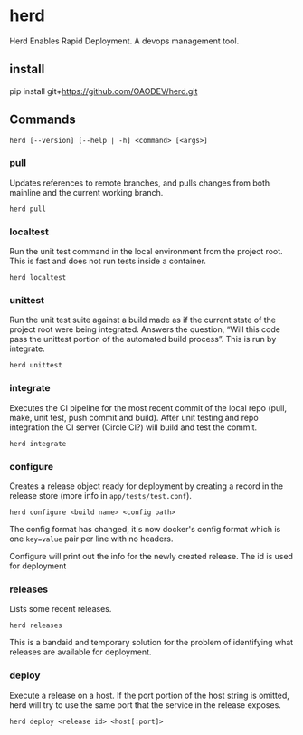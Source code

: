 # herd

Herd Enables Rapid Deployment. A devops management tool.

## install

   pip install git+https://github.com/OAODEV/herd.git

## Commands

    herd [--version] [--help | -h] <command> [<args>]

### pull

Updates references to remote branches, and pulls changes from both mainline and
the current working branch.

    herd pull

### localtest

Run the unit test command in the local environment from the project root. This
is fast and does not run tests inside a container.

    herd localtest

### unittest

Run the unit test suite against a build made as if the current state of the
project root were being integrated. Answers the question, “Will this code pass
the unittest portion of the automated build process”. This is run by integrate.

    herd unittest

### integrate

Executes the CI pipeline for the most recent commit of the local repo (pull,
make, unit test, push commit and build). After unit testing and repo integration
the CI server (Circle CI?) will build and test the commit.

    herd integrate

### configure

Creates a release object ready for deployment by creating a record in the release store (more info in `app/tests/test.conf`).

    herd configure <build name> <config path>

The config format has changed, it's now docker's config format which is one `key=value` pair per line with no headers.

Configure will print out the info for the newly created release. The id is used for deployment

### releases

Lists some recent releases.

    herd releases

This is a bandaid and temporary solution for the problem of identifying what releases are available for deployment.

### deploy

Execute a release on a host. If the port portion of the host string is omitted, herd will try to use the same port that the service in the release exposes.

    herd deploy <release id> <host[:port]>
